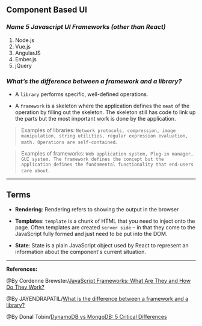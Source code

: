 ## **Component Based UI**

### ***Name 5 Javascript UI Frameworks (other than React)***

1. Node.js
2. Vue.js
3. AngularJS
4. Ember.js
5.  jQuery

### ***What’s the difference between a framework and a library?***

- A `library` performs specific, well-defined operations.

- A `framework` is a skeleton where the application defines the `meat` of the operation by filling out the skeleton. The skeleton still has code to link up the parts but the most important work is done by the application.

>Examples of libraries: `Network protocols, compression, image manipulation, string utilities, regular expression evaluation, math. Operations are self-contained`.

>Examples of frameworks: `Web application system, Plug-in manager, GUI system. The framework defines the concept but the application defines the fundamental functionality that end-users care about`.



-----------------------------------------------


## **Terms**

- **Rendering**: Rendering refers to showing the output in the browser

- **Templates**: `template` is a chunk of HTML that you need to inject onto the page. Often templates are created `server side` – in that they come to the JavaScript fully formed and just need to be put into the DOM. 

- **State**: State is a plain JavaScript object used by React to represent an information about the component's current situation.

-------------------------------------------------------------



**References:**

@By Cordenne Brewster/[JavaScript Frameworks: What Are They and How Do They Work?](https://trio.dev/blog/javascript-framework) 

@By JAYENDRAPATIL/[What is the difference between a framework and a library?](https://stackoverflow.com/questions/148747/what-is-the-difference-between-a-framework-and-a-library)

@By Donal Tobin/[DynamoDB vs MongoDB: 5 Critical Differences](https://www.xplenty.com/blog/dynamodb-vs-mongodb-differences/)
